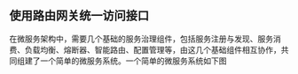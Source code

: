 ## 使用路由网关统一访问接口
在微服务架构中，需要几个基础的服务治理组件，包括服务注册与发现、服务消费、负载均衡、熔断器、智能路由、配置管理等，由这几个基础组件相互协作，共同组建了一个简单的微服务系统。一个简单的微服务系统如下图